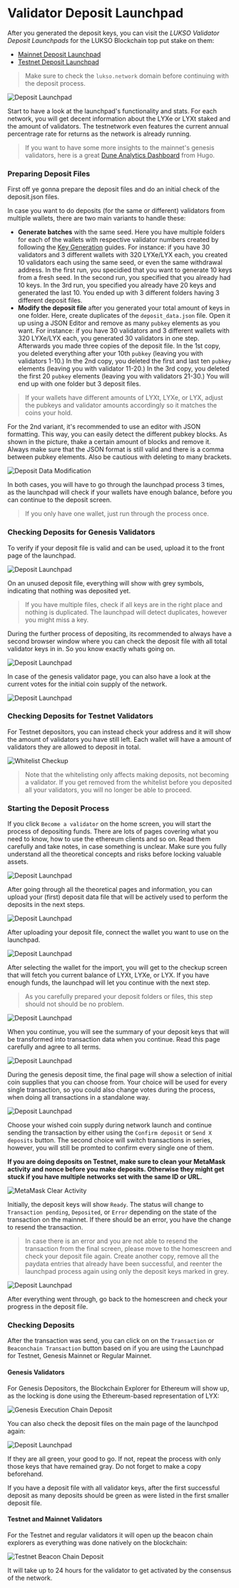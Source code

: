 # Validator Deposit Launchpad

After you generated the deposit keys, you can visit the _LUKSO Validator Deposit Launchpads_ for the LUKSO Blockchain top put stake on them:

- [Mainnet Deposit Launchpad](https://deposit.mainnet.lukso.network/en/)
- [Testnet Deposit Launchpad](https://deposit.testnet.lukso.network/en/)

> Make sure to check the `lukso.network` domain before continuing with the deposit process.

![Deposit Launchpad](/img/launchpad_1.png)

Start to have a look at the launchpad's functionality and stats. For each network, you will get decent information about the LYXe or LYXt staked and the amount of validators. The testnetwork even features the current annual percentrage rate for returns as the network is already running.

> If you want to have some more insights to the mainnet's genesis validators, here is a great [Dune Analytics Dashboard](https://dune.com/hmc/lukso-genesis-validators) from Hugo.

### Preparing Deposit Files

First off ye gonna prepare the deposit files and do an initial check of the deposit.json files.

In case you want to do deposits (for the same or different) validators from multiple wallets, there are two main variants to handle these:

- **Generate batches** with the same seed. Here you have multiple folders for each of the wallets with respective validator numbers created by following the [Key Generation](/validator-key-generation/) guides. For instance: if you have 30 validators and 3 different wallets with 320 LYXe/LYX each, you created 10 validators each using the same seed, or even the same withdrawal address. In the first run, you specidied that you want to generate 10 keys from a fresh seed. In the second run, you specified that you already had 10 keys. In the 3rd run, you specified you already have 20 keys and generated the last 10. You ended up with 3 different folders having 3 different deposit files.
- **Modify the deposit file** after you generated your total amount of keys in one folder. Here, create duplicates of the `deposit_data.json` file. Open it up using a JSON Editor and remove as many `pubkey` elements as you want. For instance: if you have 30 validators and 3 different wallets with 320 LYXe/LYX each, you generated 30 validators in one step. Afterwards you made three copies of the deposit file. In the 1st copy, you deleted everything after your 10th `pubkey` (leaving you with validators 1-10.) In the 2nd copy, you deleted the first and last ten `pubkey` elements (leaving you with validator 11-20.) In the 3rd copy, you deleted the first 20 `pubkey` elements (leaving you with validators 21-30.) You will end up with one folder but 3 deposit files.

> If your wallets have different amounts of LYXt, LYXe, or LYX, adjust the pubkeys and validator amounts accordingly so it matches the coins your hold.

For the 2nd variant, it's recommended to use an editor with JSON formatting. This way, you can easily detect the different pubkey blocks. As shown in the picture, thake a certain amount of blocks and remove it. Always make sure that the JSON format is still valid and there is a comma between pubkey elements. Also be cautious with deleting to many brackets.

![Deposit Data Modification](/img/deposit_modify.png)

In both cases, you will have to go through the launchpad process 3 times, as the launchpad will check if your wallets have enough balance, before you can continue to the deposit screen.

> If you only have one wallet, just run through the process once.

### Checking Deposits for Genesis Validators

To verify if your deposit file is valid and can be used, upload it to the front page of the launchpad.

![Deposit Launchpad](/img/launchpad_2.png)

On an unused deposit file, everything will show with grey symbols, indicating that nothing was deposited yet.

> If you have multiple files, check if all keys are in the right place and nothing is duplicated. The launchpad will detect duplicates, however you might miss a key.

During the further process of depositing, its recommended to always have a second browser window where you can check the deposit file with all total validator keys in in. So you know exactly whats going on.

![Deposit Launchpad](/img/launchpad_3.png)

In case of the genesis validator page, you can also have a look at the current votes for the initial coin supply of the network.

![Deposit Launchpad](/img/launchpad_4.png)

### Checking Deposits for Testnet Validators

For Testnet depositors, you can instead check your address and it will show the amount of validators you have still left. Each wallet will have a amount of validators they are allowed to deposit in total.

![Whitelist Checkup](/img/whitelist-check.png)

> Note that the whitelisting only affects making deposits, not becoming a validator. If you get removed from the whitelist before you deposited all your validators, you will no longer be able to proceed.

### Starting the Deposit Process

If you click `Become a validator` on the home screen, you will start the process of depositing funds. There are lots of pages covering what you need to know, how to use the ethereum clients and so on. Read them carefully and take notes, in case something is unclear. Make sure you fully understand all the theoretical concepts and risks before locking valuable assets.

![Deposit Launchpad](/img/launchpad_5.png)

After going through all the theoretical pages and information, you can upload your (first) deposit data file that will be actively used to perform the deposits in the next steps.

![Deposit Launchpad](/img/launchpad_6.png)

After uploading your deposit file, connect the wallet you want to use on the launchpad.

![Deposit Launchpad](/img/launchpad_7.png)

After selecting the wallet for the import, you will get to the checkup screen that will fetch you current balance of LYXt, LYXe, or LYX. If you have enough funds, the launchpad will let you continue with the next step.

> As you carefully prepared your deposit folders or files, this step should not should be no problem.

![Deposit Launchpad](/img/launchpad_8.png)

When you continue, you will see the summary of your deposit keys that will be transformed into transaction data when you continue. Read this page carefully and agree to all terms.

![Deposit Launchpad](/img/launchpad_9.png)

During the genesis deposit time, the final page will show a selection of initial coin supplies that you can choose from. Your choice will be used for every single transaction, so you could also change votes during the process, when doing all transactions in a standalone way.

![Deposit Launchpad](/img/launchpad_10.png)

Choose your wished coin supply during network launch and continue sending the transaction by either using the `Confirm deposit` or `Send X deposits` button. The second choice will switch transactions in series, however, you will still be promted to confirm every single one of them.

**If you are doing deposits on Testnet, make sure to clean your MetaMask activity and nonce before you make deposits. Otherwise they might get stuck if you have multiple networks set with the same ID or URL.**

![MetaMask Clear Activity](/img/metamask-clear.png)

Initially, the deposit keys will show `Ready`. The status will change to `Transaction pending`, `Deposited`, or `Error` depending on the state of the transaction on the mainnet. If there should be an error, you have the change to resend the transaction.

> In case there is an error and you are not able to resend the transaction from the final screen, please move to the homescreen and check your deposit file again. Create another copy, remove all the paydata entries that already have been successful, and reenter the launchpad process again using only the deposit keys marked in grey.

![Deposit Launchpad](/img/launchpad_11.png)

After everything went through, go back to the homescreen and check your progress in the deposit file.

### Checking Deposits

After the transaction was send, you can click on on the `Transaction` or `Beaconchain Transaction` button based on if you are using the Launchpad for Testnet, Genesis Mainnet or Regular Mainnet.

#### Genesis Validators

For Genesis Depositors, the Blockchain Explorer for Ethereum will show up, as the locking is done using the Ethereum-based representation of LYX:

![Genesis Execution Chain Deposit](/img/genesis-deposit-screen.png)

You can also check the deposit files on the main page of the launchpod again:

![Deposit Launchpad](/img/launchpad_12.png)

If they are all green, your good to go. If not, repeat the process with only those keys that have remained gray. Do not forget to make a copy beforehand.

If you have a deposit file with all validator keys, after the first successful deposit as many deposits should be green as were listed in the first smaller deposit file.

#### Testnet and Mainnet Validators

For the Testnet and regular validators it will open up the beacon chain explorers as everything was done natively on the blockchain:

![Testnet Beacon Chain Deposit](/img/testnet-deposit-screen.png)

It will take up to 24 hours for the validator to get activated by the consensus of the network.
